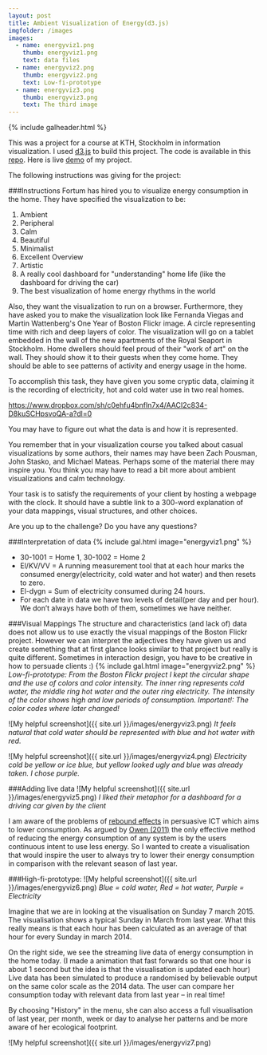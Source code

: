 ```yaml
---
layout: post
title: Ambient Visualization of Energy(d3.js)
imgfolder: /images
images:
  - name: energyviz1.png
    thumb: energyviz1.png
    text: data files
  - name: energyviz2.png
    thumb: energyviz2.png
    text: Low-fi-prototype
  - name: energyviz3.png
    thumb: energyviz3.png
    text: The third image
---
```


{% include galheader.html %}





This was a project for a course at KTH, Stockholm in information visualization. I used [d3.js](http://d3js.org) to build this project. The code is available in this [repo](https://github.com/EvertLagerberg/Ambient-Visualization-of-Energy). Here is live [demo](http://evertlagerberg.github.io/Ambient-Visualization-of-Energy/) of my project. 

The following instructions was giving for the project:

###Instructions
Fortum has hired you to visualize energy consumption in the home. They have specified the visualization to be:

1. Ambient
2. Peripheral
3. Calm
4. Beautiful
5. Minimalist
6. Excellent Overview
7. Artistic
8. A really cool dashboard for "understanding" home life (like the dashboard for driving the car)
9. The best visualization of home energy rhythms in the world

Also, they want the visualization to run on a browser. Furthermore, they have asked you to make the visualization look like Fernanda Viegas and Martin Wattenberg's One Year of Boston Flickr image. A circle representing time with rich and deep layers of color. The visualization will go on a tablet embedded in the wall of the new apartments of the Royal Seaport in Stockholm. Home dwellers should feel proud of their "work of art" on the wall. They should show it to their guests when they come home. They should be able to see patterns of activity and energy usage in the home.

To accomplish this task, they have given you some cryptic data, claiming it is the recording of electricity, hot and cold water use in two real homes.

https://www.dropbox.com/sh/c0ehfu4bnfln7x4/AACI2c834-D8kuSCHpsvoQA-a?dl=0

You may have to figure out what the data is and how it is represented.

You remember that in your visualization course you talked about casual visualizations by some authors, their names may have been Zach Pousman, John Stasko, and Michael Mateas. Perhaps some of the material there may inspire you. You think you may have to read a bit more about ambient visualizations and calm technology.

Your task is to satisfy the requirements of your client by hosting a webpage with the clock. It should have a subtle link to a 300-word explanation of your data mappings, visual structures, and other choices.

Are you up to the challenge? Do you have any questions?

###Interpretation of data
{% include gal.html image="energyviz1.png" %}


- 30-1001 = Home 1, 30-1002 = Home 2
- El/KV/VV = A running measurement tool that at each hour marks the consumed energy(electricity, cold water and hot water) and then resets to zero.
- El-dygn = Sum of electricity consumed during 24 hours.
- For each date in data we have two levels of detail(per day and per hour). We don’t always have both of them, sometimes we have neither.

###Visual Mappings
The structure and characteristics (and lack of) data does not allow us to use exactly the visual mappings of the Boston Flickr project. However we can interpret the adjectives they have given us and create something that at first glance looks similar to that project but really is quite different. Sometimes in interaction design, you have to be creative in how to persuade clients :)
{% include gal.html image="energyviz2.png" %}
*Low-fi-prototype: From the Boston Flickr project I kept the circular shape and the use of colors and color intensity. The inner ring represents cold water, the middle ring hot water and the outer ring electricity. The intensity of the color shows high and low periods of consumption. Important!: The color codes where later changed!*

![My helpful screenshot]({{ site.url }}/images/energyviz3.png)
*It feels natural that cold water should be represented with blue and hot water with red.*

![My helpful screenshot]({{ site.url }}/images/energyviz4.png)
*Electricity cold be yellow or ice blue, but yellow looked ugly and blue was already taken. I chose purple.*

###Adding live data
![My helpful screenshot]({{ site.url }}/images/energyviz5.png) 
*I liked their metaphor for a dashboard for a driving car given by the client*

I am aware of the problems of [rebound effects](http://enviroinfo.eu/sites/default/files/pdfs/vol7574/0013.pdf) in persuasive ICT which aims to lower consumption. As argued by [Owen (2011)](https://www.youtube.com/watch?v=2S1mPOWRsSc) the only effective method of reducing the energy consumption of any system is by the users continuous intent to use less energy. So I wanted to create a visualisation that would inspire the user to always try to lower their energy consumption in comparison with the relevant season of last year.

###High-fi-prototype:
![My helpful screenshot]({{ site.url }}/images/energyviz6.png) 
*Blue = cold water, Red = hot water, Purple = Electricity*

Imagine that we are in looking at the visualisation on Sunday 7 march 2015. The visualisation shows a typical Sunday in March from last year. What this really means is that each hour has been calculated as an average of that hour for every Sunday in march 2014.

On the right side, we see the streaming live data of energy consumption in the home today. (I made a animation that fast forwards so that one hour is about 1 second but the idea is that the visualisation is updated each hour) Live data has been simulated to produce a randomised by believable output on the same color scale as the 2014 data. The user can compare her consumption today with relevant data from last year – in real time! 

By choosing "History" in the menu, she can also access a full visualisation of last year, per month, week or day to analyse her patterns and be more aware of her ecological footprint.

![My helpful screenshot]({{ site.url }}/images/energyviz7.png) 